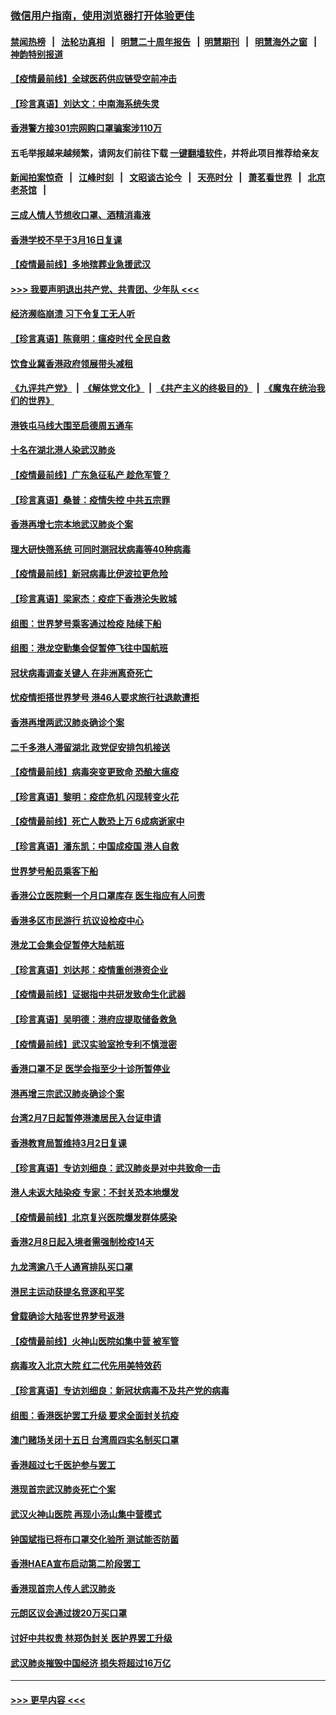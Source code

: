 ### [微信用户指南，使用浏览器打开体验更佳](https://github.com/gfw-breaker/banned-news1/blob/master/indexes/wechat-guide.md?t=0)
#### [禁闻热榜](热点新闻.md?t=0)  &nbsp;&nbsp;|&nbsp;&nbsp; [法轮功真相](https://github.com/gfw-breaker/truth/blob/master/README.md?t=0) &nbsp;&nbsp;|&nbsp;&nbsp; [明慧二十周年报告](https://github.com/gfw-breaker/mh-reports/blob/master/README.md?t=0) &nbsp;&nbsp;|&nbsp;&nbsp;[明慧期刊](https://github.com/gfw-breaker/mh-qikan) &nbsp;&nbsp;|&nbsp;&nbsp; [明慧海外之窗](https://github.com/gfw-breaker/mh-news/blob/master/README.md?t=0) &nbsp;&nbsp;|&nbsp;&nbsp; [神韵特别报道](https://github.com/gfw-breaker/mh-news/blob/master/shenyun.md?t=0)
#### [【疫情最前线】全球医药供应链受空前冲击](../pages/nsc415/n11869614.md?t=02160844) 
#### [【珍言真语】刘达文：中南海系统失灵](../pages/nsc415/n11869465.md?t=02160844) 
#### [香港警方接301宗网购口罩骗案涉110万](../pages/nsc415/n11867572.md?t=02160844) 
#### 五毛举报越来越频繁，请网友们前往下载 [一键翻墙软件](https://github.com/gfw-breaker/ssr-accounts)，并将此项目推荐给亲友
#### [新闻拍案惊奇](https://github.com/gfw-breaker/banned-news1/blob/master/pages/link4.md) &nbsp;&nbsp;|&nbsp;&nbsp; [江峰时刻](https://github.com/gfw-breaker/banned-news1/blob/master/pages/link4.md) &nbsp;&nbsp;|&nbsp;&nbsp; [文昭谈古论今](https://github.com/gfw-breaker/banned-news1/blob/master/pages/link4.md) &nbsp;&nbsp;|&nbsp;&nbsp; [天亮时分](https://github.com/gfw-breaker/banned-news1/blob/master/pages/link4.md) &nbsp;&nbsp;|&nbsp;&nbsp; [萧茗看世界](https://github.com/gfw-breaker/banned-news1/blob/master/pages/link4.md) &nbsp;&nbsp;|&nbsp;&nbsp; [北京老茶馆](https://github.com/gfw-breaker/banned-news1/blob/master/pages/link4.md) &nbsp;&nbsp;|&nbsp;&nbsp; 
#### [三成人情人节想收口罩、酒精消毒液](../pages/nsc415/n11867523.md?t=02160844) 
#### [香港学校不早于3月16日复课](../pages/nsc415/n11867498.md?t=02160844) 
#### [【疫情最前线】多地殡葬业急援武汉](../pages/nsc415/n11866914.md?t=02160844) 
#### [>>> 我要声明退出共产党、共青团、少年队 <<<](https://github.com/begood0513/goodnews/blob/master/quit/letter.md) 
#### [经济濒临崩溃 习下令复工无人听](../pages/nsc415/n11867269.md?t=02160844) 
#### [【珍言真语】陈竟明：瘟疫时代 全民自救](../pages/nsc415/n11866765.md?t=02160844) 
#### [饮食业冀香港政府领展带头减租](../pages/nsc415/n11864876.md?t=02160844) 
#### [《九评共产党》](https://github.com/begood0513/9ping.md/blob/master/README.md) &nbsp;|&nbsp; [《解体党文化》](../../../../jtdwh.md/blob/master/README.md)  &nbsp;|&nbsp; [《共产主义的终极目的》](../../../../gczydzjmd.md/blob/master/README.md) &nbsp;|&nbsp; [《魔鬼在统治我们的世界》](../../../../mgztzwmdsj.md/blob/master/README.md) 
#### [港铁屯马线大围至启德周五通车](../pages/nsc415/n11864842.md?t=02160844) 
#### [十名在湖北港人染武汉肺炎](../pages/nsc415/n11864807.md?t=02160844) 
#### [【疫情最前线】广东急征私产 趁危军管？](../pages/nsc415/n11864205.md?t=02160844) 
#### [【珍言真语】桑普：疫情失控 中共五宗罪](../pages/nsc415/n11864157.md?t=02160844) 
#### [香港再增七宗本地武汉肺炎个案](../pages/nsc415/n11862405.md?t=02160844) 
#### [理大研快筛系统 可同时测冠状病毒等40种病毒](../pages/nsc415/n11862376.md?t=02160844) 
#### [【疫情最前线】新冠病毒比伊波拉更危险](../pages/nsc415/n11862199.md?t=02160844) 
#### [【珍言真语】梁家杰：疫症下香港沦失败城](../pages/nsc415/n11861588.md?t=02160844) 
#### [组图：世界梦号乘客通过检疫 陆续下船](../pages/nsc415/n11858302.md?t=02160844) 
#### [组图：港龙空勤集会促暂停飞往中国航班](../pages/nsc415/n11858190.md?t=02160844) 
#### [冠状病毒调查关键人 在非洲离奇死亡](../pages/nsc415/n11859798.md?t=02160844) 
#### [忧疫情拒搭世界梦号 港46人要求旅行社退款遭拒](../pages/nsc415/n11859849.md?t=02160844) 
#### [香港再增两武汉肺炎确诊个案](../pages/nsc415/n11859833.md?t=02160844) 
#### [二千多港人滞留湖北 政党促安排包机接送](../pages/nsc415/n11859831.md?t=02160844) 
#### [【疫情最前线】病毒突变更致命 恐酿大瘟疫](../pages/nsc415/n11859604.md?t=02160844) 
#### [【珍言真语】黎明：疫症危机 闪现转变火花](../pages/nsc415/n11859199.md?t=02160844) 
#### [【疫情最前线】死亡人数恐上万 6成病逝家中](../pages/nsc415/n11856687.md?t=02160844) 
#### [【珍言真语】潘东凯：中国成疫国 港人自救](../pages/nsc415/n11856962.md?t=02160844) 
#### [世界梦号船员乘客下船](../pages/nsc415/n11856883.md?t=02160844) 
#### [香港公立医院剩一个月口罩库存 医生指应有人问责](../pages/nsc415/n11856875.md?t=02160844) 
#### [香港多区市民游行 抗议设检疫中心](../pages/nsc415/n11856866.md?t=02160844) 
#### [港龙工会集会促暂停大陆航班](../pages/nsc415/n11856840.md?t=02160844) 
#### [【珍言真语】刘达邦：疫情重创港资企业](../pages/nsc415/n11854274.md?t=02160844) 
#### [【疫情最前线】证据指中共研发致命生化武器](../pages/nsc415/n11853087.md?t=02160844) 
#### [【珍言真语】吴明德：港府应提取储备救急](../pages/nsc415/n11852734.md?t=02160844) 
#### [【疫情最前线】武汉实验室抢专利不慎泄密](../pages/nsc415/n11850310.md?t=02160844) 
#### [香港口罩不足 医学会指至少十诊所暂停业](../pages/nsc415/n11850301.md?t=02160844) 
#### [港再增三宗武汉肺炎确诊个案](../pages/nsc415/n11850328.md?t=02160844) 
#### [台湾2月7日起暂停港澳居民入台证申请](../pages/nsc415/n11850304.md?t=02160844) 
#### [香港教育局暂维持3月2日复课](../pages/nsc415/n11850260.md?t=02160844) 
#### [【珍言真语】专访刘细良：武汉肺炎是对中共致命一击](../pages/nsc415/n11849934.md?t=02160844) 
#### [港人未返大陆染疫 专家：不封关恐本地爆发](../pages/nsc415/n11848021.md?t=02160844) 
#### [【疫情最前线】北京复兴医院爆发群体感染](../pages/nsc415/n11847626.md?t=02160844) 
#### [香港2月8日起入境者需强制检疫14天](../pages/nsc415/n11847658.md?t=02160844) 
#### [九龙湾逾八千人通宵排队买口罩](../pages/nsc415/n11847647.md?t=02160844) 
#### [港民主运动获提名竞逐和平奖](../pages/nsc415/n11847633.md?t=02160844) 
#### [曾载确诊大陆客世界梦号返港](../pages/nsc415/n11847608.md?t=02160844) 
#### [【疫情最前线】火神山医院如集中营 被军管](../pages/nsc415/n11847524.md?t=02160844) 
#### [病毒攻入北京大院 红二代先用美特效药](../pages/nsc415/n11847427.md?t=02160844) 
#### [【珍言真语】专访刘细良：新冠状病毒不及共产党的病毒](../pages/nsc415/n11847164.md?t=02160844) 
#### [组图：香港医护罢工升级 要求全面封关抗疫](../pages/nsc415/n11844107.md?t=02160844) 
#### [澳门赌场关闭十五日 台湾周四实名制买口罩](../pages/nsc415/n11845083.md?t=02160844) 
#### [香港超过七千医护参与罢工](../pages/nsc415/n11845051.md?t=02160844) 
#### [港现首宗武汉肺炎死亡个案](../pages/nsc415/n11844998.md?t=02160844) 
#### [武汉火神山医院 再现小汤山集中营模式](../pages/nsc415/n11844763.md?t=02160844) 
#### [钟国斌指已将布口罩交化验所 测试能否防菌](../pages/nsc415/n11842783.md?t=02160844) 
#### [香港HAEA宣布启动第二阶段罢工](../pages/nsc415/n11842723.md?t=02160844) 
#### [香港现首宗人传人武汉肺炎](../pages/nsc415/n11842766.md?t=02160844) 
#### [元朗区议会通过拨20万买口罩](../pages/nsc415/n11842754.md?t=02160844) 
#### [讨好中共权贵 林郑伪封关 医护界罢工升级](../pages/nsc415/n11842359.md?t=02160844) 
#### [武汉肺炎摧毁中国经济 损失将超过16万亿](../pages/nsc415/n11839723.md?t=02160844) 

----
#### [ >>> 更早内容 <<< ](../indexes/nsc415-earlier.md)
